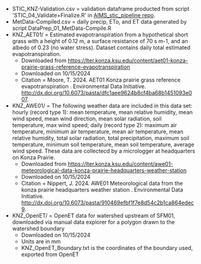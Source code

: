  - STIC_KNZ-Validation.csv = validation dataframe producted from script 'STIC_04_Validate+Finalize.R' in [AIMS_stic_pipeline repo](https://github.com/HEAL-KGS/AIMS_stic_pipeline).
 - MetData-Compiled.csv = daily precip, ETo, and ET data generated by script DataPrep_01_MetData-Compile.R
 - KNZ_AET01/ = Estimated evapotranspiration from a hypothetical short grass with a height of 0.12 m, a surface resistance of 70 s m-1, and an albedo of 0.23 (no water stress). Dataset contains daily total estimated evapotranspiration.
	- Downloaded from https://lter.konza.ksu.edu/content/aet01-konza-prairie-grass-reference-evapotranspiration
	- Downloaded on 10/15/2024
	- Citation = Moore, T. 2024. AET01 Konza prairie grass reference evapotranspiration . Environmental Data Initiative. http://dx.doi.org/10.6073/pasta/dfc1aee9624b8cf4ba68b1451093e007.
 - KNZ_AWE01/ = The following weather data are included in this data set: hourly (record type 1): mean temperature, mean relative humidity, mean wind speed, mean wind direction, mean solar radiation, soil temperature, max wind speed; daily (record type 2): maximum air temperature, minimum air temperature, mean air temperature, mean relative humidity, total solar radiation, total precipitation, maximum soil temperature, minimum soil temperature, mean soil temperature, average wind speed. These data are collectecd by a micrologger at headquarters on Konza Prairie.
	- Downloaded from https://lter.konza.ksu.edu/content/awe01-meteorological-data-konza-prairie-headquarters-weather-station
	- Downloaded on 10/15/2024
	- Citation = Nippert, J. 2024. AWE01 Meteorological data from the konza prairie headquarters weather station . Environmental Data Initiative. http://dx.doi.org/10.6073/pasta/910469efbf1f7e8d54c2b1ca864edec9.
 - KNZ_OpenET/ = OpenET data for watershed upstream of SFM01, downloaded via manual data explorer for a polygon drawn to the watershed boundary
	- Downloaded on 10/15/2024
	- Units are in mm
	- KNZ_OpenET_Boundary.txt is the coordinates of the boundary used, exported from OpenET
